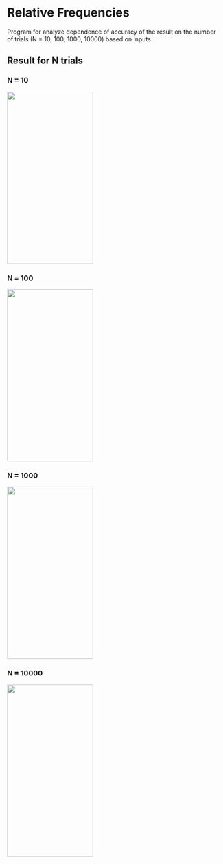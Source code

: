 # Relative Frequencies

Program for analyze dependence of accuracy of the result on the number of trials (N = 10, 100, 1000, 10000) based on inputs. 

## Result for N trials

### N = 10
<img src="https://user-images.githubusercontent.com/99629720/236412514-c7fa2200-aa7f-4839-9232-5b017a2b4086.png" width="200" height="400"> 

### N = 100
<img src="https://user-images.githubusercontent.com/99629720/236412745-a4bb0b5c-7cc5-4f1f-bce6-025c119fc62d.png" width="200" height="400"> 


### N = 1000
<img src="https://user-images.githubusercontent.com/99629720/236412794-80360203-aaf5-4d21-9dea-f17ebe33dc69.png" width="200" height="400"> 

### N = 10000
<img src="https://user-images.githubusercontent.com/99629720/236412657-6ee13973-a3cd-44bd-93c9-46146834ddcf.png" width="200" height="400"> 